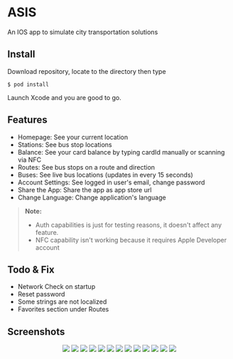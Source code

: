 #  ASIS

An IOS app to simulate city transportation solutions

## Install
Download repository, locate to the directory then type

    $ pod install
Launch Xcode and you are good to go.

## Features

- Homepage: See your current location
- Stations: See bus stop locations
- Balance: See your card balance by typing cardId manually or scanning via NFC
- Routes: See bus stops on a route and direction
- Buses: See live bus locations (updates in every 15 seconds)
- Account Settings: See logged in user's email, change password
- Share the App: Share the app as app store url
- Change Language: Change application's language
> **Note:** 
> - Auth capabilities is just for testing reasons, it doesn't affect any feature. 
> - NFC capability isn't working because it requires Apple Developer account

## Todo & Fix

- Network Check on startup
- Reset password
- Some strings are not localized
- Favorites section under Routes

## Screenshots

<p align="center">
<img src="/screenshots/login-tr.png">
<img src="/screenshots/register-tr.png">
<img src="/screenshots/homepage-tr.png">

<img src="/screenshots/bus-stops-tr.png">
<img src="/screenshots/check-balance-en.png">
<img src="/screenshots/routes-tr.png">
<img src="/screenshots/route-details-tr.png">
<img src="/screenshots/route-direction-selection-tr.png">

<img src="/screenshots/buses-tr.png">
<img src="/screenshots/side-menu-tr.png">
<img src="/screenshots/account-settings-tr.png">

<img src="/screenshots/share-app-tr.png">
<img src="/screenshots/change-language-tr.png">
</p>


